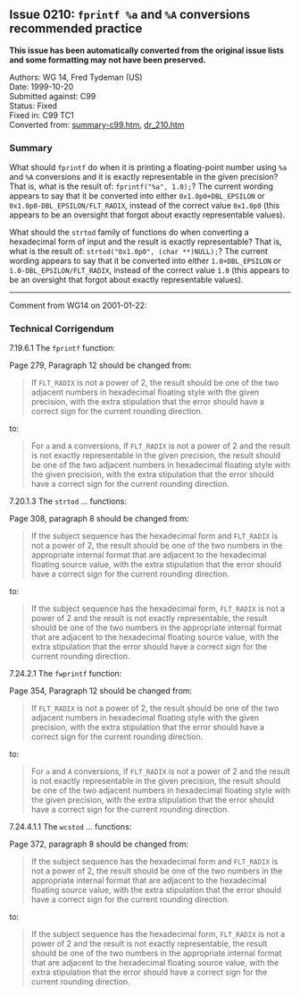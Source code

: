## Issue 0210: `fprintf %a` and `%A` conversions recommended practice

**This issue has been automatically converted from the original issue lists and some formatting may not have been preserved.**

Authors: WG 14, Fred Tydeman (US)  
Date: 1999-10-20  
Submitted against: C99  
Status: Fixed  
Fixed in: C99 TC1  
Converted from: [summary-c99.htm](https://www.open-std.org/jtc1/sc22/wg14/www/docs/summary-c99.htm), [dr_210.htm](https://www.open-std.org/jtc1/sc22/wg14/www/docs/dr_210.htm)

### Summary

What should `fprintf` do when it is printing a floating-point number using `%a`
and `%A` conversions and it is exactly representable in the given precision?
That is, what is the result of: `fprintf("%a", 1.0);`? The current wording
appears to say that it be converted into either `0x1.0p0+DBL_EPSILON` or
`0x1.0p0-DBL_EPSILON/FLT_RADIX`, instead of the correct value `0x1.0p0` (this
appears to be an oversight that forgot about exactly representable values).

What should the `strtod` family of functions do when converting a hexadecimal
form of input and the result is exactly representable? That is, what is the
result of: `strtod("0x1.0p0", (char **)NULL);`? The current wording appears to
say that it be converted into either `1.0+DBL_EPSILON` or
`1.0-DBL_EPSILON/FLT_RADIX`, instead of the correct value `1.0` (this appears to
be an oversight that forgot about exactly representable values).

---

Comment from WG14 on 2001-01-22:

### Technical Corrigendum

7.19.6.1 The `fprintf` function:

Page 279, Paragraph 12 should be changed from:

> If `FLT_RADIX` is not a power of 2, the result should be one of the two adjacent
> numbers in hexadecimal floating style with the given precision, with the extra
> stipulation that the error should have a correct sign for the current rounding
> direction.

to:

> For `a` and `A` conversions, if `FLT_RADIX` is not a power of 2 and the result
> is not exactly representable in the given precision, the result should be one of
> the two adjacent numbers in hexadecimal floating style with the given precision,
> with the extra stipulation that the error should have a correct sign for the
> current rounding direction.

7.20.1.3 The `strtod` ... functions:

Page 308, paragraph 8 should be changed from:

> If the subject sequence has the hexadecimal form and `FLT_RADIX` is not a power
> of 2, the result should be one of the two numbers in the appropriate internal
> format that are adjacent to the hexadecimal floating source value, with the
> extra stipulation that the error should have a correct sign for the current
> rounding direction.

to:

> If the subject sequence has the hexadecimal form, `FLT_RADIX` is not a power of
> 2 and the result is not exactly representable, the result should be one of the
> two numbers in the appropriate internal format that are adjacent to the
> hexadecimal floating source value, with the extra stipulation that the error
> should have a correct sign for the current rounding direction.

7.24.2.1 The `fwprintf` function:

Page 354, Paragraph 12 should be changed from:

> If `FLT_RADIX` is not a power of 2, the result should be one of the two adjacent
> numbers in hexadecimal floating style with the given precision, with the extra
> stipulation that the error should have a correct sign for the current rounding
> direction.

to:

> For `a` and `A` conversions, if `FLT_RADIX` is not a power of 2 and the result
> is not exactly representable in the given precision, the result should be one of
> the two adjacent numbers in hexadecimal floating style with the given precision,
> with the extra stipulation that the error should have a correct sign for the
> current rounding direction.

7.24.4.1.1 The `wcstod` ... functions:

Page 372, paragraph 8 should be changed from:

> If the subject sequence has the hexadecimal form and `FLT_RADIX` is not a power
> of 2, the result should be one of the two numbers in the appropriate internal
> format that are adjacent to the hexadecimal floating source value, with the
> extra stipulation that the error should have a correct sign for the current
> rounding direction.

to:

> If the subject sequence has the hexadecimal form, `FLT_RADIX` is not a power of
> 2 and the result is not exactly representable, the result should be one of the
> two numbers in the appropriate internal format that are adjacent to the
> hexadecimal floating source value, with the extra stipulation that the error
> should have a correct sign for the current rounding direction.
